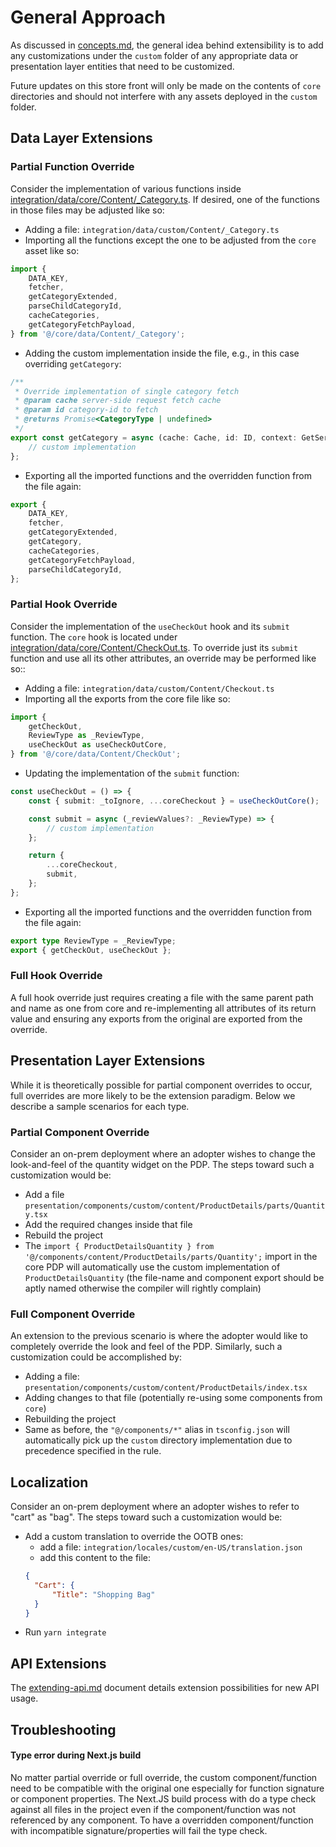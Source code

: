 # General Approach

As discussed in [concepts.md](concepts.md), the general idea behind extensibility is to add any customizations under the `custom` folder of any appropriate data or presentation layer entities that need to be customized.

Future updates on this store front will only be made on the contents of `core` directories and should not interfere with any assets deployed in the `custom` folder.

## **Data Layer Extensions**

### Partial Function Override

Consider the implementation of various functions inside [integration/data/core/Content/\_Category.ts](../integration/data/core/Content/_Category.ts). If desired, one of the functions in those files may be adjusted like so:

- Adding a file: `integration/data/custom/Content/_Category.ts`
- Importing all the functions except the one to be adjusted from the `core` asset like so:

```typescript
import {
	DATA_KEY,
	fetcher,
	getCategoryExtended,
	parseChildCategoryId,
	cacheCategories,
	getCategoryFetchPayload,
} from '@/core/data/Content/_Category';
```

- Adding the custom implementation inside the file, e.g., in this case overriding `getCategory`:

```typescript
/**
 * Override implementation of single category fetch
 * @param cache server-side request fetch cache
 * @param id category-id to fetch
 * @returns Promise<CategoryType | undefined>
 */
export const getCategory = async (cache: Cache, id: ID, context: GetServerSidePropsContext) => {
	// custom implementation
};
```

- Exporting all the imported functions and the overridden function from the file again:

```typescript
export {
	DATA_KEY,
	fetcher,
	getCategoryExtended,
	getCategory,
	cacheCategories,
	getCategoryFetchPayload,
	parseChildCategoryId,
};
```

### Partial Hook Override

Consider the implementation of the `useCheckOut` hook and its `submit` function. The `core` hook is located under [integration/data/core/Content/CheckOut.ts](../integration/data/core/Content/CheckOut.ts). To override just its `submit` function and use all its other attributes, an override may be performed like so::

- Adding a file: `integration/data/custom/Content/Checkout.ts`
- Importing all the exports from the core file like so:

```typescript
import {
	getCheckOut,
	ReviewType as _ReviewType,
	useCheckOut as useCheckOutCore,
} from '@/core/data/Content/CheckOut';
```

- Updating the implementation of the `submit` function:

```typescript
const useCheckOut = () => {
	const { submit: _toIgnore, ...coreCheckout } = useCheckOutCore();

	const submit = async (_reviewValues?: _ReviewType) => {
		// custom implementation
	};

	return {
		...coreCheckout,
		submit,
	};
};
```

- Exporting all the imported functions and the overridden function from the file again:

```typescript
export type ReviewType = _ReviewType;
export { getCheckOut, useCheckOut };
```

### Full Hook Override

A full hook override just requires creating a file with the same parent path and name as one from core and re-implementing all attributes of its return value and ensuring any exports from the original are exported from the override.

## **Presentation Layer Extensions**

While it is theoretically possible for partial component overrides to occur, full overrides are more likely to be the extension paradigm. Below we describe a sample scenarios for each type.

### Partial Component Override

Consider an on-prem deployment where an adopter wishes to change the look-and-feel of the quantity widget on the PDP. The steps toward such a customization would be:

- Add a file `presentation/components/custom/content/ProductDetails/parts/Quantity.tsx`
- Add the required changes inside that file
- Rebuild the project
- The `import { ProductDetailsQuantity } from '@/components/content/ProductDetails/parts/Quantity';` import in the core PDP will automatically use the custom implementation of `ProductDetailsQuantity` (the file-name and component export should be aptly named otherwise the compiler will rightly complain)

### Full Component Override

An extension to the previous scenario is where the adopter would like to completely override the look and feel of the PDP. Similarly, such a customization could be accomplished by:

- Adding a file: `presentation/components/custom/content/ProductDetails/index.tsx`
- Adding changes to that file (potentially re-using some components from `core`)
- Rebuilding the project
- Same as before, the `"@/components/*"` alias in `tsconfig.json` will automatically pick up the `custom` directory implementation due to precedence specified in the rule.

## **Localization**

Consider an on-prem deployment where an adopter wishes to refer to "cart" as "bag". The steps toward such a customization would be:

- Add a custom translation to override the OOTB ones:
  - add a file: `integration/locales/custom/en-US/translation.json`
  - add this content to the file:
  ```json
  {
  	"Cart": {
  		"Title": "Shopping Bag"
  	}
  }
  ```
- Run `yarn integrate`

## API Extensions

The [extending-api.md](extending-api.md) document details extension possibilities for new API usage.

## Troubleshooting

#### Type error during Next.js build

No matter partial override or full override, the custom component/function need to be compatible with the original one especially for function signature or component properties. The Next.JS build process with do a type check against all files in the project even if the component/function was not referenced by any component. To have a overridden component/function with incompatible signature/properties will fail the type check.

